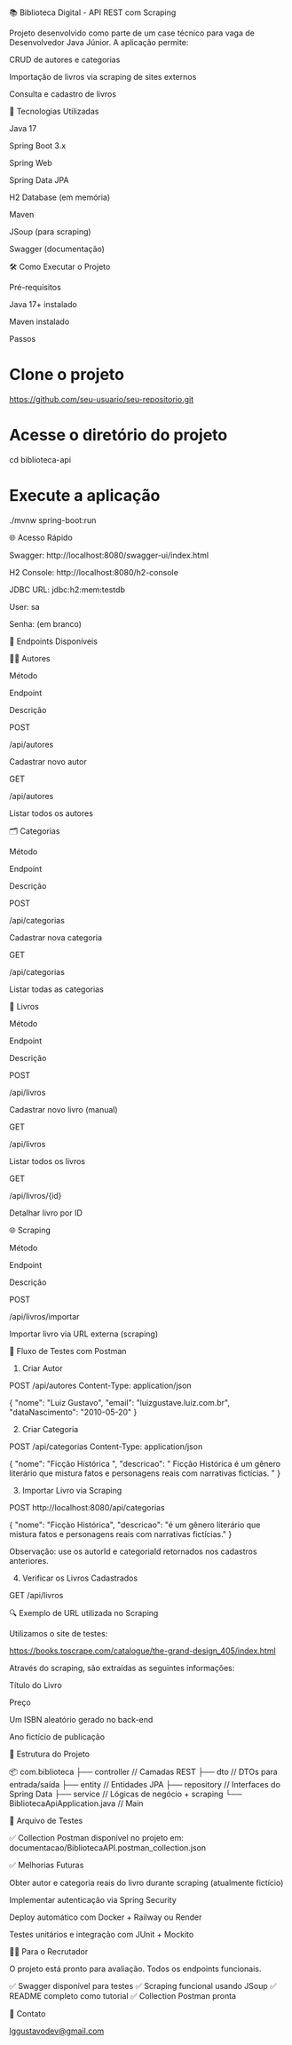 📚 Biblioteca Digital - API REST com Scraping

Projeto desenvolvido como parte de um case técnico para vaga de Desenvolvedor Java Júnior. A aplicação permite:

CRUD de autores e categorias

Importação de livros via scraping de sites externos

Consulta e cadastro de livros

🚀 Tecnologias Utilizadas

Java 17

Spring Boot 3.x

Spring Web

Spring Data JPA

H2 Database (em memória)

Maven

JSoup (para scraping)

Swagger (documentação)

🛠️ Como Executar o Projeto

Pré-requisitos

Java 17+ instalado

Maven instalado

Passos

# Clone o projeto
https://github.com/seu-usuario/seu-repositorio.git

# Acesse o diretório do projeto
cd biblioteca-api

# Execute a aplicação
./mvnw spring-boot:run

🌐 Acesso Rápido

Swagger: http://localhost:8080/swagger-ui/index.html

H2 Console: http://localhost:8080/h2-console

JDBC URL: jdbc:h2:mem:testdb

User: sa

Senha: (em branco)

📌 Endpoints Disponíveis

🧑‍💼 Autores

Método

Endpoint

Descrição

POST

/api/autores

Cadastrar novo autor

GET

/api/autores

Listar todos os autores

🗂️ Categorias

Método

Endpoint

Descrição

POST

/api/categorias

Cadastrar nova categoria

GET

/api/categorias

Listar todas as categorias

📘 Livros

Método

Endpoint

Descrição

POST

/api/livros

Cadastrar novo livro (manual)

GET

/api/livros

Listar todos os livros

GET

/api/livros/{id}

Detalhar livro por ID

🌐 Scraping

Método

Endpoint

Descrição

POST

/api/livros/importar

Importar livro via URL externa (scraping)

🔁 Fluxo de Testes com Postman

1. Criar Autor

POST /api/autores
Content-Type: application/json

{
  "nome": "Luiz Gustavo",
  "email": "luizgustave.luiz.com.br",
  "dataNascimento": "2010-05-20"
}

2. Criar Categoria

POST /api/categorias
Content-Type: application/json

{
  "nome": "Ficção Histórica ",
  "descricao": " Ficção Histórica é um gênero literário que mistura fatos e personagens reais com narrativas fictícias.
 "
}

3. Importar Livro via Scraping

POST http://localhost:8080/api/categorias

{
  "nome": "Ficção Histórica",
  "descricao": "é um gênero literário que mistura fatos e personagens reais com narrativas fictícias."
}

Observação: use os autorId e categoriaId retornados nos cadastros anteriores.

4. Verificar os Livros Cadastrados

GET /api/livros

🔍 Exemplo de URL utilizada no Scraping

Utilizamos o site de testes:

https://books.toscrape.com/catalogue/the-grand-design_405/index.html

Através do scraping, são extraídas as seguintes informações:

Título do Livro

Preço

Um ISBN aleatório gerado no back-end

Ano fictício de publicação

📂 Estrutura do Projeto

📦 com.biblioteca
├── controller      // Camadas REST
├── dto             // DTOs para entrada/saída
├── entity          // Entidades JPA
├── repository      // Interfaces do Spring Data
├── service         // Lógicas de negócio + scraping
└── BibliotecaApiApplication.java // Main

🧪 Arquivo de Testes

✅ Collection Postman disponível no projeto em: documentacao/BibliotecaAPI.postman_collection.json

✅ Melhorias Futuras

Obter autor e categoria reais do livro durante scraping (atualmente fictício)

Implementar autenticação via Spring Security

Deploy automático com Docker + Railway ou Render

Testes unitários e integração com JUnit + Mockito

👨‍💻 Para o Recrutador

O projeto está pronto para avaliação. Todos os endpoints funcionais.

✅ Swagger disponível para testes
✅ Scraping funcional usando JSoup
✅ README completo como tutorial
✅ Collection Postman pronta

📎 Contato

lggustavodev@gmail.com

